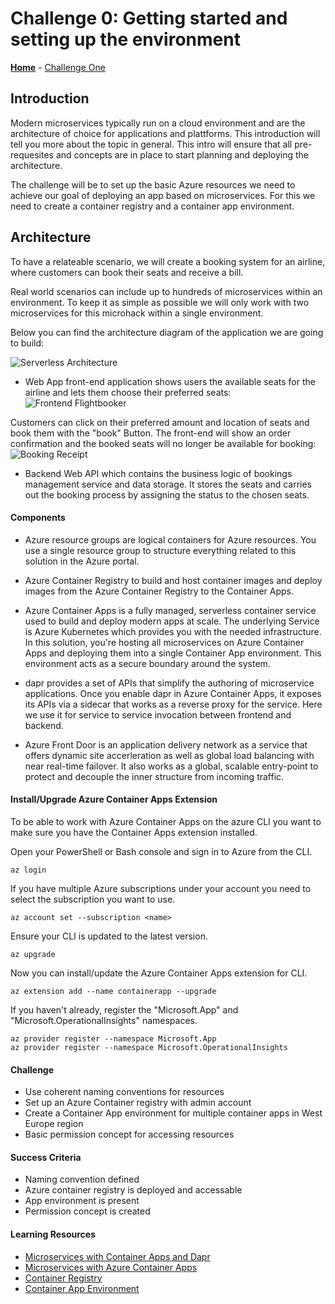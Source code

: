 # Challenge 0: Getting started and setting up the environment

**[Home](../README.md)** - [Challenge One](./01-Build-and-push-locally.md)

## Introduction

Modern microservices typically run on a cloud environment and are the architecture of choice for applications and plattforms. This introduction will tell you more about the topic in general.
This intro will ensure that all pre-requesites and concepts are in place to start planning and deploying the architecture.

The challenge will be to set up the basic Azure resources we need to achieve our goal of deploying an app based on microservices. For this we need to create a container registry and a container app environment.

## Architecture

To have a relateable scenario, we will create a booking system for an airline, where customers can book their seats and receive a bill.

Real world scenarios can include up to hundreds of microservices within an environment. To keep it as simple as possible we will only work with two microservices for this microhack within a single environment.

Below you can find the architecture diagram of the application we are going to build:

![Serverless Architecture](../Images/serverless-architectur-reduced.png)

- Web App front-end application shows users the available seats for the airline and lets them choose their preferred seats:
  ![Frontend Flightbooker](../Images/flightbooker-frontend.png)

Customers can click on their preferred amount and location of seats and book them with the "book" Button. The front-end will show an order confirmation and the booked seats will no longer be available for booking:
![Booking Receipt](../Images/booking-receipt.png)

- Backend Web API which contains the business logic of bookings management service and data storage. It stores the seats and carries out the booking process by assigning the status to the chosen seats.

#### Components

- Azure resource groups are logical containers for Azure resources. You use a single resource group to structure everything related to this solution in the Azure portal.

- Azure Container Registry to build and host container images and deploy images from the Azure Container Registry to the Container Apps.

- Azure Container Apps is a fully managed, serverless container service used to build and deploy modern apps at scale. The underlying Service is Azure Kubernetes which provides you with the needed infrastructure. In this solution, you're hosting all microservices on Azure Container Apps and deploying them into a single Container App environment. This environment acts as a secure boundary around the system.

- dapr provides a set of APIs that simplify the authoring of microservice applications. Once you enable dapr in Azure Container Apps, it exposes its APIs via a sidecar that works as a reverse proxy for the service. Here we use it for service to service invocation between frontend and backend.

- Azure Front Door is an application delivery network as a service that offers dynamic site accerleration as well as global load balancing with near real-time failover.
  It also works as a global, scalable entry-point to protect and decouple the inner structure from incoming traffic.

#### Install/Upgrade Azure Container Apps Extension

To be able to work with Azure Container Apps on the azure CLI you want to make sure you have the Container Apps extension installed.

Open your PowerShell or Bash console and sign in to Azure from the CLI.

```
az login
```

If you have multiple Azure subscriptions under your account you need to select the subscription you want to use.

```
az account set --subscription <name>
```

Ensure your CLI is updated to the latest version.

```
az upgrade
```

Now you can install/update the Azure Container Apps extension for CLI.

```
az extension add --name containerapp --upgrade
```

If you haven't already, register the "Microsoft.App" and "Microsoft.OperationalInsights" namespaces.

```
az provider register --namespace Microsoft.App
az provider register --namespace Microsoft.OperationalInsights
```

#### Challenge

- Use coherent naming conventions for resources
- Set up an Azure Container registry with admin account
- Create a Container App environment for multiple container apps in West Europe region
- Basic permission concept for accessing resources

#### Success Criteria

- Naming convention defined
- Azure container registry is deployed and accessable
- App environment is present
- Permission concept is created

#### Learning Resources

- [Microservices with Container Apps and Dapr](https://docs.microsoft.com/en-us/azure/architecture/example-scenario/serverless/microservices-with-container-apps-dapr)
- [Microservices with Azure Container Apps](https://docs.microsoft.com/en-us/azure/container-apps/microservices)
- [Container Registry](https://docs.microsoft.com/en-us/azure/container-registry/container-registry-get-started-azure-cli)
- [Container App Environment](https://docs.microsoft.com/en-us/azure/container-apps/environment)
